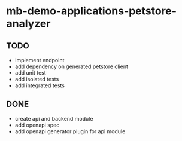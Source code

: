 # mb-demo-applications-petstore-analyzer

## TODO
- implement endpoint
- add dependency on generated petstore client
- add unit test
- add isolated tests
- add integrated tests

## DONE
- create api and backend module
- add openapi spec
- add openapi generator plugin for api module
